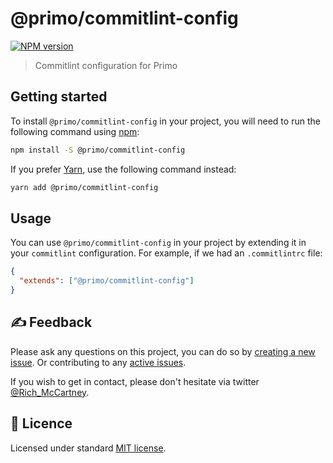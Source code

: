 # @primo/commitlint-config

[![NPM version](https://badgen.net/npm/v/@primo/commitlint-config)](https://www.npmjs.org/package/@primo/commitlint-config)

> Commitlint configuration for Primo

## Getting started

To install `@primo/commitlint-config` in your project, you will need to run the
following command using [npm](https://www.npmjs.com/):

```bash
npm install -S @primo/commitlint-config
```

If you prefer [Yarn](https://yarnpkg.com/en/), use the following command
instead:

```bash
yarn add @primo/commitlint-config
```

## Usage

You can use `@primo/commitlint-config` in your project by extending it in your
`commitlint` configuration. For example, if we had an `.commitlintrc` file:

```json
{
  "extends": ["@primo/commitlint-config"]
}
```

## ✍️ Feedback

Please ask any questions on this project, you can do so by
[creating a new issue](https://github.com/primo-design-system/primo/issues/new/choose). Or contributing to any [active issues](https://github.com/primo-design-system/primo/issues).

If you wish to get in contact, please don't hesitate via twitter [@Rich_McCartney](https://twitter.com/rich_mccartney).

## 📝 Licence

Licensed under standard
[MIT license](https://github.com/primo-design-system/primo/blob/main/LICENSE).